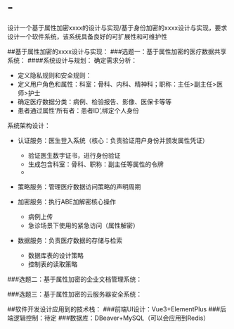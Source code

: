 # -
设计一个基于属性加密xxxx的设计与实现/基于身份加密的xxxx设计与实现，要求设计一个软件系统，该系统具备良好的可扩展性和可维护性

##基于属性加密的xxxx设计与实现：
###选题一：基于属性加密的医疗数据共享系统：
####系统设计与规划：
确定需求分析：
* 定义隐私规则和安全规则：
* 定义用户角色和属性：科室：骨科、内科、精神科；职称：主任>副主任>医师>护士
* 确定医疗数据分类：病例、检验报告、影像、医保卡等等
* 患者通过属性‘所有者：患者ID’,绑定个人身份

系统架构设计：
* 认证服务：医生登入系统（核心：负责验证用户身份并颁发属性凭证）
  * 验证医生数字证书，进行身份验证
  * 生成包含科室：骨科、职称：副主任等属性的令牌
  * 
* 策略服务：管理医疗数据访问策略的声明周期
  
* 加密服务：执行ABE加解密核心操作
  * 病例上传
  * 急诊场景下使用的紧急访问（属性解密）
    
* 数据服务：负责医疗数据的存储与检索
  * 数据库表的设计策略
  * 控制表的读取策略
  
###选题二：基于属性加密的企业文档管理系统：


###选题三：基于属性加密的云服务器安全系统：

##软件开发设计应用到的技术栈：
###前端UI设计：Vue3+ElementPlus
###后端逻辑控制：待定
###数据库：DBeaver+MySQL（可以会应用到Redis）
